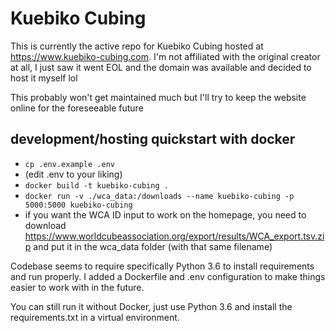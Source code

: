 # Kuebiko Cubing

This is currently the active repo for Kuebiko Cubing hosted at https://www.kuebiko-cubing.com. I'm not affiliated with the original creator at all, I just saw it went EOL and the domain was available and decided to host it myself lol

This probably won't get maintained much but I'll try to keep the website online for the foreseeable future

## development/hosting quickstart with docker

- `cp .env.example .env`
- (edit .env to your liking)
- `docker build -t kuebiko-cubing .`
- `docker run -v ./wca_data:/downloads --name kuebiko-cubing -p 5000:5000 kuebiko-cubing`
- if you want the WCA ID input to work on the homepage, you need to download https://www.worldcubeassociation.org/export/results/WCA_export.tsv.zip and put it in the wca_data folder (with that same filename)

Codebase seems to require specifically Python 3.6 to install requirements and run properly. I added a Dockerfile and .env configuration to make things easier to work with in the future.

You can still run it without Docker, just use Python 3.6 and install the requirements.txt in a virtual environment.